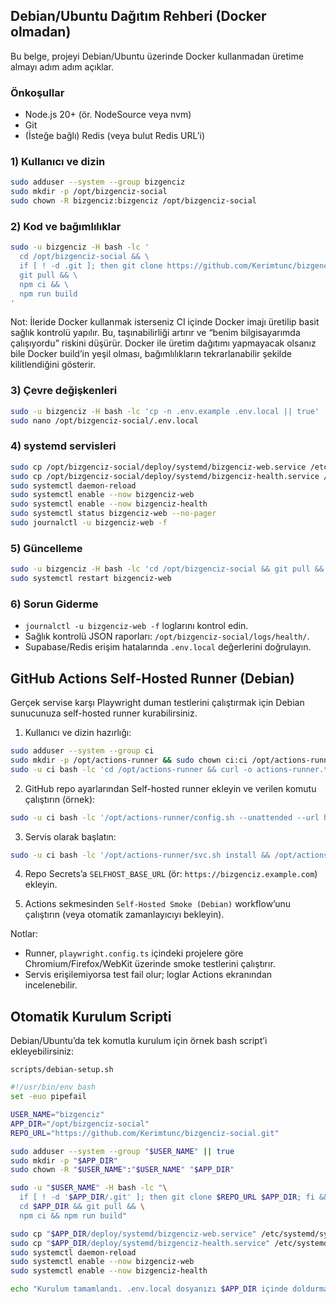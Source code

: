 ## Debian/Ubuntu Dağıtım Rehberi (Docker olmadan)

Bu belge, projeyi Debian/Ubuntu üzerinde Docker kullanmadan üretime almayı adım adım açıklar.

### Önkoşullar
- Node.js 20+ (ör. NodeSource veya nvm)
- Git
- (İsteğe bağlı) Redis (veya bulut Redis URL’i)

### 1) Kullanıcı ve dizin
```bash
sudo adduser --system --group bizgenciz
sudo mkdir -p /opt/bizgenciz-social
sudo chown -R bizgenciz:bizgenciz /opt/bizgenciz-social
```

### 2) Kod ve bağımlılıklar
```bash
sudo -u bizgenciz -H bash -lc '
  cd /opt/bizgenciz-social && \
  if [ ! -d .git ]; then git clone https://github.com/Kerimtunc/bizgenciz-social.git /opt/bizgenciz-social; fi && \
  git pull && \
  npm ci && \
  npm run build
'
```

Not: İleride Docker kullanmak isterseniz CI içinde Docker imajı üretilip basit sağlık kontrolü yapılır. Bu, taşınabilirliği artırır ve “benim bilgisayarımda çalışıyordu” riskini düşürür. Docker ile üretim dağıtımı yapmayacak olsanız bile Docker build’in yeşil olması, bağımlılıkların tekrarlanabilir şekilde kilitlendiğini gösterir.

### 3) Çevre değişkenleri
```bash
sudo -u bizgenciz -H bash -lc 'cp -n .env.example .env.local || true'
sudo nano /opt/bizgenciz-social/.env.local
```

### 4) systemd servisleri
```bash
sudo cp /opt/bizgenciz-social/deploy/systemd/bizgenciz-web.service /etc/systemd/system/
sudo cp /opt/bizgenciz-social/deploy/systemd/bizgenciz-health.service /etc/systemd/system/
sudo systemctl daemon-reload
sudo systemctl enable --now bizgenciz-web
sudo systemctl enable --now bizgenciz-health
sudo systemctl status bizgenciz-web --no-pager
sudo journalctl -u bizgenciz-web -f
```

### 5) Güncelleme
```bash
sudo -u bizgenciz -H bash -lc 'cd /opt/bizgenciz-social && git pull && npm ci && npm run build'
sudo systemctl restart bizgenciz-web
```

### 6) Sorun Giderme
- `journalctl -u bizgenciz-web -f` loglarını kontrol edin.
- Sağlık kontrolü JSON raporları: `/opt/bizgenciz-social/logs/health/`.
- Supabase/Redis erişim hatalarında `.env.local` değerlerini doğrulayın.


## GitHub Actions Self-Hosted Runner (Debian)

Gerçek servise karşı Playwright duman testlerini çalıştırmak için Debian sunucunuza self-hosted runner kurabilirsiniz.

1) Kullanıcı ve dizin hazırlığı:
```bash
sudo adduser --system --group ci
sudo mkdir -p /opt/actions-runner && sudo chown ci:ci /opt/actions-runner
sudo -u ci bash -lc 'cd /opt/actions-runner && curl -o actions-runner.tar.gz -L https://github.com/actions/runner/releases/latest/download/actions-runner-linux-x64-2.319.1.tar.gz && tar xzf actions-runner.tar.gz'
```

2) GitHub repo ayarlarından Self-hosted runner ekleyin ve verilen komutu çalıştırın (örnek):
```bash
sudo -u ci bash -lc '/opt/actions-runner/config.sh --unattended --url https://github.com/<OWNER>/<REPO> --token <TOKEN> --labels self-hosted,deb'
```

3) Servis olarak başlatın:
```bash
sudo -u ci bash -lc '/opt/actions-runner/svc.sh install && /opt/actions-runner/svc.sh start'
```

4) Repo Secrets’a `SELFHOST_BASE_URL` (ör: `https://bizgenciz.example.com`) ekleyin.

5) Actions sekmesinden `Self-Hosted Smoke (Debian)` workflow’unu çalıştırın (veya otomatik zamanlayıcıyı bekleyin).

Notlar:
- Runner, `playwright.config.ts` içindeki projelere göre Chromium/Firefox/WebKit üzerinde smoke testlerini çalıştırır.
- Servis erişilemiyorsa test fail olur; loglar Actions ekranından incelenebilir.



## Otomatik Kurulum Scripti

Debian/Ubuntu’da tek komutla kurulum için örnek bash script’i ekleyebilirsiniz:

`scripts/debian-setup.sh`

```bash
#!/usr/bin/env bash
set -euo pipefail

USER_NAME="bizgenciz"
APP_DIR="/opt/bizgenciz-social"
REPO_URL="https://github.com/Kerimtunc/bizgenciz-social.git"

sudo adduser --system --group "$USER_NAME" || true
sudo mkdir -p "$APP_DIR"
sudo chown -R "$USER_NAME":"$USER_NAME" "$APP_DIR"

sudo -u "$USER_NAME" -H bash -lc "\
  if [ ! -d '$APP_DIR/.git' ]; then git clone $REPO_URL $APP_DIR; fi && \
  cd $APP_DIR && git pull && \
  npm ci && npm run build"

sudo cp "$APP_DIR/deploy/systemd/bizgenciz-web.service" /etc/systemd/system/
sudo cp "$APP_DIR/deploy/systemd/bizgenciz-health.service" /etc/systemd/system/
sudo systemctl daemon-reload
sudo systemctl enable --now bizgenciz-web
sudo systemctl enable --now bizgenciz-health

echo "Kurulum tamamlandı. .env.local dosyanızı $APP_DIR içinde doldurmayı unutmayın."
```

